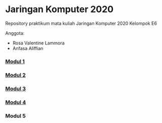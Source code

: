 # Jaringan Komputer 2020

Repository praktikum mata kuliah Jaringan Komputer 2020 Kelompok E6

Anggota:
- Rosa Valentine Lammora
- Anfasa Aliffian

### [Modul 1](https://github.com/arommal/Jarkom2020_E6/tree/master/Modul-1)
### [Modul 2](https://github.com/arommal/Jarkom2020_E6/tree/master/Modul-2)
### [Modul 3](https://github.com/arommal/Jarkom2020_E6/tree/master/Modul-3)
### [Modul 4](https://github.com/arommal/Jarkom2020_E6/tree/master/Modul-4)
### Modul 5